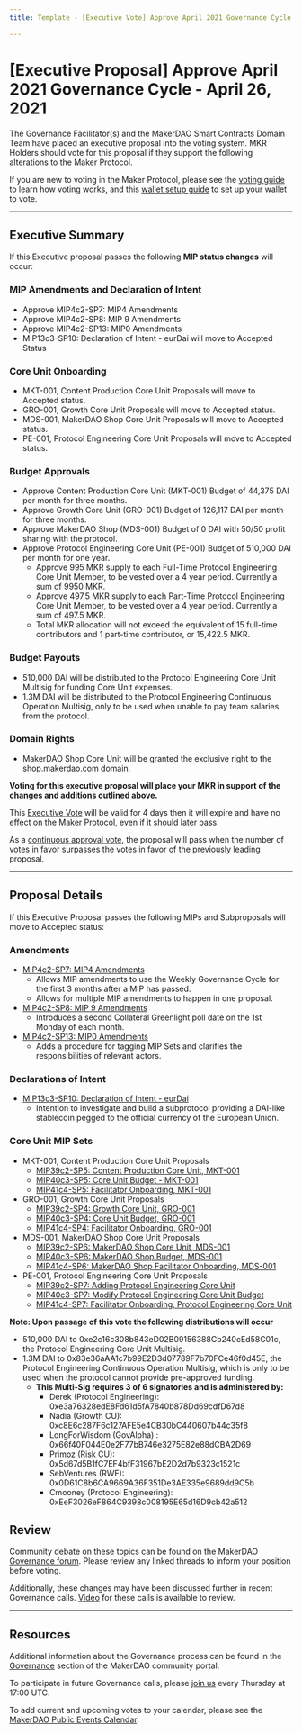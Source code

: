```yaml
---
title: Template - [Executive Vote] Approve April 2021 Governance Cycle - April 26, 2021

---
```

# [Executive Proposal] Approve April 2021 Governance Cycle - April 26, 2021

The Governance Facilitator(s) and the MakerDAO Smart Contracts Domain Team have placed an executive proposal into the voting system. MKR Holders should vote for this proposal if they support the following alterations to the Maker Protocol.

If you are new to voting in the Maker Protocol, please see the [voting guide](https://community-development.makerdao.com/en/learn/governance/how-voting-works/) to learn how voting works, and this [wallet setup guide](https://community-development.makerdao.com/en/learn/governance/voting-setup/) to set up your wallet to vote.

---

## Executive Summary

If this Executive proposal passes the following **MIP status changes** will occur:

### MIP Amendments and Declaration of Intent

* Approve MIP4c2-SP7: MIP4 Amendments
* Approve MIP4c2-SP8: MIP 9 Amendments
* Approve MIP4c2-SP13: MIP0 Amendments
* MIP13c3-SP10: Declaration of Intent - eurDai will move to Accepted Status

### Core Unit Onboarding

* MKT-001, Content Production Core Unit Proposals will move to Accepted status.
* GRO-001, Growth Core Unit Proposals will move to Accepted status.
* MDS-001, MakerDAO Shop Core Unit Proposals will move to Accepted status.
* PE-001, Protocol Engineering Core Unit Proposals will move to Accepted status.

### Budget Approvals

* Approve Content Production Core Unit (MKT-001) Budget of 44,375 DAI per month for three months.
* Approve Growth Core Unit (GRO-001) Budget of 126,117 DAI per month for three months.
* Approve MakerDAO Shop (MDS-001) Budget of 0 DAI with 50/50 profit sharing with the protocol.
* Approve Protocol Engineering Core Unit (PE-001) Budget of 510,000 DAI per month for one year.
	* Approve 995 MKR supply to each Full-Time Protocol Engineering Core Unit Member, to be vested over a 4 year period. Currently a sum of 9950 MKR.
	* Approve 497.5 MKR supply to each Part-Time Protocol Engineering Core Unit Member, to be vested over a 4 year period. Currently a sum of 497.5 MKR.
	* Total MKR allocation will not exceed the equivalent of 15 full-time contributors and 1 part-time contributor, or 15,422.5 MKR.
	
### Budget Payouts

* 510,000 DAI will be distributed to the Protocol Engineering Core Unit Multisig for funding Core Unit expenses.
* 1.3M DAI will be distributed to the Protocol Engineering Continuous Operation Multisig, only to be used when unable to pay team salaries from the protocol.

### Domain Rights

* MakerDAO Shop Core Unit will be granted the exclusive right to the shop.makerdao.com domain.	
	
**Voting for this executive proposal will place your MKR in support of the changes and additions outlined above.**

This [Executive Vote](https://community-development.makerdao.com/en/learn/governance/on-chain-gov) will be valid for 4 days then it will expire and have no effect on the Maker Protocol, even if it should later pass.

As a [continuous approval vote](https://community-development.makerdao.com/en/learn/governance/how-voting-works), the proposal will pass when the number of votes in favor surpasses the votes in favor of the previously leading proposal.

---

## Proposal Details

If this Executive Proposal passes the following MIPs and Subproposals will move to Accepted status:

### Amendments

* [MIP4c2-SP7: MIP4 Amendments](https://forum.makerdao.com/t/mip4c2-sp7-mip4-amendments/6508)
	* Allows MIP amendments to use the Weekly Governance Cycle for the first 3 months after a MIP has passed.
	* Allows for multiple MIP amendments to happen in one proposal.
* [MIP4c2-SP8: MIP 9 Amendments](https://forum.makerdao.com/t/mip4c2-sp8-mip-9-amendments/6793)
	* Introduces a second Collateral Greenlight poll date on the 1st Monday of each month.
* [MIP4c2-SP13: MIP0 Amendments](https://forum.makerdao.com/t/mip4c2-sp13-mip0-amendments/6758)
	* Adds a procedure for tagging MIP Sets and clarifies the responsibilities of relevant actors.

### Declarations of Intent

* [MIP13c3-SP10: Declaration of Intent - eurDai](https://forum.makerdao.com/t/mip13c3-sp10-declaration-of-intent-eurdai/6766)
	*  Intention to investigate and build a subprotocol providing a DAI-like stablecoin pegged to the official currency of the European Union.

### Core Unit MIP Sets

* MKT-001, Content Production Core Unit Proposals 
	* [MIP39c2-SP5: Content Production Core Unit, MKT-001](https://forum.makerdao.com/t/mip39c2-sp5-content-production-core-unit-mkt-001/6823)
	* [MIP40c3-SP5: Core Unit Budget - MKT-001](https://forum.makerdao.com/t/mip40c3-sp5-core-unit-budget-mkt-001/6824)
	* [MIP41c4-SP5: Facilitator Onboarding, MKT-001](https://forum.makerdao.com/t/mip41c4-sp5-facilitator-onboarding-mkt-001/6825)
* GRO-001, Growth Core Unit Proposals 
	* [MIP39c2-SP4: Growth Core Unit, GRO-001](https://forum.makerdao.com/t/mip39c2-sp4-growth-core-unit-gro-001/6715)
	* [MIP40c3-SP4: Core Unit Budget, GRO-001](https://forum.makerdao.com/t/mip40c3-sp4-core-unit-budget-gro-001/6716)
	* [MIP41c4-SP4: Facilitator Onboarding, GRO-001](https://forum.makerdao.com/t/mip41c4-sp4-facilitator-onboarding-gro-001/6717)
* MDS-001, MakerDAO Shop Core Unit Proposals 
	* [MIP39c2-SP6: MakerDAO Shop Core Unit, MDS-001](https://forum.makerdao.com/t/mip39c2-sp6-makerdao-shop-core-unit-mds-001/6827)
	* [MIP40c3-SP6: MakerDAO Shop Budget, MDS-001](https://forum.makerdao.com/t/mip40c3-sp6-makerdao-shop-budget-mds-001/6829)
	* [MIP41c4-SP6: MakerDAO Shop Facilitator Onboarding, MDS-001](https://forum.makerdao.com/t/mip41c4-sp6-makerdao-shop-facilitator-onboarding-mds-001/6828)
* PE-001, Protocol Engineering Core Unit Proposals 
	* [MIP39c2-SP7: Adding Protocol Engineering Core Unit](https://forum.makerdao.com/t/mip39c2-sp7-adding-protocol-engineering-core-unit/6831)
	* [MIP40c3-SP7: Modify Protocol Engineering Core Unit Budget](https://forum.makerdao.com/t/mip40c3-sp7-modify-protocol-engineering-core-unit-budget/6832)
	* [MIP41c4-SP7: Facilitator Onboarding, Protocol Engineering Core Unit](https://forum.makerdao.com/t/mip41c4-sp7-facilitator-onboarding-protocol-engineering-core-unit/6833)

**Note: Upon passage of this vote the following distributions will occur**

* 510,000 DAI to 0xe2c16c308b843eD02B09156388Cb240cEd58C01c, the Protocol Engineering Core Unit Multisig.
* 1.3M DAI to 0x83e36aAA1c7b99E2D3d07789F7b70FCe46f0d45E, the Protocol Engineering Continuous Operation Multisig, which is only to be used when the protocol cannot provide pre-approved funding. 
	* **This Multi-Sig requires 3 of 6 signatories and is administered by:**
		* Derek (Protocol Engineering): 0xe3a76328edE8Fd61d5fA7840b878Dd69cdfD67d8
		* Nadia (Growth CU): 0xc8E6c287F6c127AFE5e4CB30bC440607b44c35f8
		* LongForWisdom (GovAlpha) : 0x66f40F044E0e2F77bB746e3275E82e88dCBA2D69
		* Primoz (Risk CU): 0x5d67d5B1fC7EF4bfF31967bE2D2d7b9323c1521c
		* SebVentures (RWF): 0x0D61C8b6CA9669A36F351De3AE335e9689dd9C5b
		* Cmooney (Protocol Engineering): 0xEeF3026eF864C9398c008195E65d16D9cb42a512

## Review

Community debate on these topics can be found on the MakerDAO [Governance forum](https://forum.makerdao.com/). Please review any linked threads to inform your position before voting.

Additionally, these changes may have been discussed further in recent Governance calls. [Video](https://www.youtube.com/playlist?list=PLLzkWCj8ywWNq5-90-Id6VPSsrk4OWVan) for these calls is available to review.

---

## Resources

Additional information about the Governance process can be found in the [Governance](https://community-development.makerdao.com/en/learn/governance) section of the MakerDAO community portal.

To participate in future Governance calls, please [join us](https://github.com/makerdao/community/tree/master/governance/governance-and-risk-meetings) every Thursday at 17:00 UTC.

To add current and upcoming votes to your calendar, please see the [MakerDAO Public Events Calendar](https://calendar.google.com/calendar/embed?src=makerdao.com_3efhm2ghipksegl009ktniomdk%40group.calendar.google.com&ctz=UTC&mode=week&showCalendars=0&showPrint=0).
